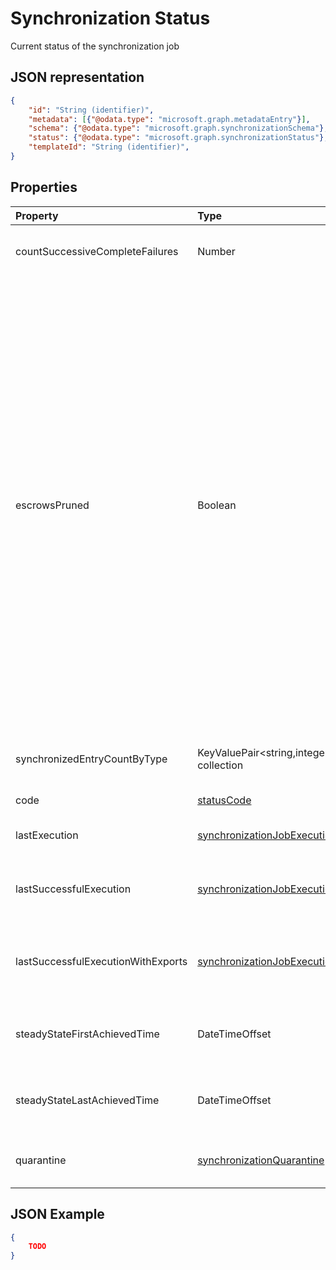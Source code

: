 # Synchronization Status

Current status of the synchronization job

## JSON representation

```json
{
    "id": "String (identifier)",
    "metadata": [{"@odata.type": "microsoft.graph.metadataEntry"}],
    "schema": {"@odata.type": "microsoft.graph.synchronizationSchema"},
    "status": {"@odata.type": "microsoft.graph.synchronizationStatus"},
    "templateId": "String (identifier)",
}
```

## Properties

| Property      | Type      | Description    |
|:--------------|:----------|:---------------|
|countSuccessiveCompleteFailures        |Number        |Number of consecutive times this job failed|
|escrowsPruned                          |Boolean     |`true` if the job's escrows (object-level errors) were pruned during initial synchronization. Escrows can be pruned if during initial synchronization we reach the threshold of errors which would normally put the job in quarantine. Instead of going into quarantine, synchronization opts out to clear job's errors and continue until the initial synchronization is completed. Once initial synchronization is completed, job will be paused and wait for customer's manual intervention to clean up the errors  |
|synchronizedEntryCountByType           |KeyValuePair<string,integer> collection     |Count of synchronized objects, listed by object type|
|code                                   |[statusCode](synchronization-statusCode.md)  |Job's current status code|
|lastExecution                          |[synchronizationJobExecution](synchronization-jobExecution.md)    |Details of the last execution of the job|
|lastSuccessfulExecution       |[synchronizationJobExecution](synchronization-jobExecution)        |Details of the last execution of this job, which didn't have any errors|
|lastSuccessfulExecutionWithExports     |[synchronizationJobExecution](synchronization-jobExecution.md)        |Details of the last execution of the job, which exported objects into the target directory|
|steadyStateFirstAchievedTime           |DateTimeOffset        |Time when steady state (no more changes to process) was first achieved|
|steadyStateLastAchievedTime            |DateTimeOffset        |Time when steady state (no more changes to process) was last achieved|
|quarantine     |[synchronizationQuarantine](synchronization-quarantine.md)        |If job is in quarantine, quarantine details|


## JSON Example

```json
{
    TODO
}
```